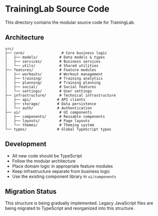 # TrainingLab Source Code

This directory contains the modular source code for TrainingLab.

## Architecture

```
src/
├── core/                 # Core business logic
│   ├── models/          # Data models & types
│   ├── services/        # Business services
│   └── utils/           # Shared utilities
├── features/            # Feature modules
│   ├── workouts/        # Workout management
│   ├── training/        # Training analytics
│   ├── planning/        # Training planning
│   ├── social/          # Social features
│   └── settings/        # User settings
├── infrastructure/      # Technical infrastructure
│   ├── api/            # API clients
│   ├── storage/        # Data persistence
│   └── auth/           # Authentication
├── ui/                  # UI components
│   ├── components/      # Reusable components
│   ├── layouts/         # Page layouts
│   └── themes/          # Theming system
└── types/              # Global TypeScript types
```

## Development

- All new code should be TypeScript
- Follow the modular architecture
- Place domain logic in appropriate feature modules
- Keep infrastructure separate from business logic
- Use the existing component library in `ui/components`

## Migration Status

This structure is being gradually implemented. Legacy JavaScript files are being migrated to TypeScript and reorganized into this structure.
